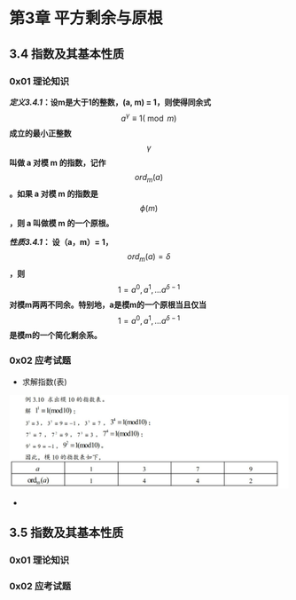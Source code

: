 # 第3章 平方剩余与原根

## 3.4 指数及其基本性质

### 0x01 理论知识

_**定义3.4.1**_**：设m是大于1的整数，\(a, m\) = 1，则使得同余式** $$a^{\gamma} \equiv 1(\bmod m)$$ **成立的最小正整数** $$\gamma$$ **叫做 a 对模 m 的指数，记作** $$ord_m(a)$$ **。如果 a 对模 m 的指数是** $$\phi(m)$$ **，则 a 叫做模 m 的一个原根。**

_**性质3.4.1**_**： 设（a，m）= 1，** $$ord_m(a)=\delta$$ **，则** $$1=a^0, a^1,\dots a^{\delta-1 }$$ **对模m两两不同余。特别地，a是模m的一个原根当且仅当** $$1=a^0, a^1,\dots a^{\delta-1 }$$ **是模m的一个简化剩余系。**

### 0x02 应考试题

* 求解指数\(表\)

![&#x6CD5;1 &#x5229;&#x7528;&#x540C;&#x4F59;&#x6027;&#x8D28;&#x7B80;&#x5316;&#x8BA1;&#x7B97;](../.gitbook/assets/snipaste_2020-06-03_23-06-25.jpg)

* 




 

## 3.5 指数及其基本性质

### 0x01 理论知识

### 0x02 应考试题



